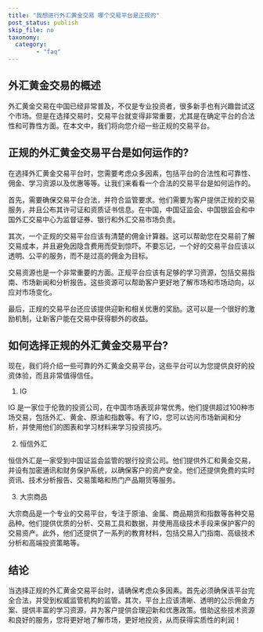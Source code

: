 ```yaml
---
title: "我想进行外汇黄金交易 哪个交易平台是正规的"
post_status: publish
skip_file: no
taxonomy:
  category:
        - "faq"
---
```


## 外汇黄金交易的概述

外汇黄金交易在中国已经非常普及，不仅是专业投资者，很多新手也有兴趣尝试这个市场。但是在选择交易时，交易平台就变得非常重要，尤其是在确定平台的合法性和可靠性方面。在本文中，我们将向您介绍一些正规的交易平台。

## 正规的外汇黄金交易平台是如何运作的?

在选择外汇黄金交易平台时，您需要考虑众多因素，包括平台的合法性和可靠性、佣金、学习资源以及优惠等等。让我们来看看一个合法的交易平台是如何运作的。

首先，需要确保交易平台合法，并符合监管要求。他们需要为客户提供正规的交易服务，并且公布其许可证和资质证书信息。在中国，中国证监会、中国银监会和中国外汇交易中心为监督证券、银行和外汇交易市场负责。

其次，一个正规的交易平台应该有清楚的佣金计算器。这可以帮助您在交易前了解交易成本，并且避免因隐含费用而受到惊吓。不要忘记，一个好的交易平台应该以透明、公平的服务，而不是过高的佣金为目标。

交易资源也是一个非常重要的方面。正规平台应该有足够的学习资源，包括交易指南、市场新闻和分析报告。这些资源可以帮助客户更好地了解市场和市场动向，以应对市场变化。

最后，正规的交易平台还应该提供迎新和相关优惠的奖励。这可以是一个很好的激励机制，让新客户能在交易中获得额外的收益。

## 如何选择正规的外汇黄金交易平台?

现在，我们将介绍一些可靠的外汇黄金交易平台，这些平台可以为您提供良好的投资体验，而且非常值得信任。

1. IG

IG 是一家位于伦敦的投资公司，在中国市场表现非常优秀。他们提供超过100种市场交易，包括外汇、黄金、原油和指数等。有了IG，您可以访问市场新闻和分析，并使用他们的图表和学习材料来学习投资技巧。

2. 恒信外汇

恒信外汇是一家受到中国证监会监管的银行投资公司。他们提供外汇和黄金交易，并设有加密通讯和财务保护系统，以确保客户的资产安全。他们还提供免费的实时资讯、技术分析报告、交易策略和热门产品期货等服务。

3. 大宗商品

大宗商品是一个专业的交易平台，专注于原油、金属、商品期货和指数等各种交易品种。他们提供优质的分析、交易工具和数据，并使用高级技术手段来保护客户的交易资产。此外，他们还提供了一系列的教育材料，包括交易入门指南、高级技术分析和高端投资策略等。

## 结论

当选择正规的外汇黄金交易平台时，请确保考虑众多因素。首先必须确保该平台完全合法，并受到权威监管机构的监管。其次，平台上应该清晰、透明的公示佣金方案、提供丰富的学习资源，并为客户提供合理迎新和优惠政策。借助这些技术资源和良好的服务，您将更好地了解市场，更好地投资，从而获得实质性的利润！

